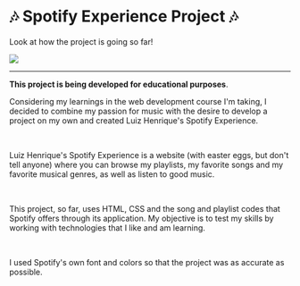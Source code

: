 <h1>
  🎶 Spotify Experience Project 🎶
</h1>
<p>
  Look at how the project is going so far!
</p>
 <img src="https://github.com/LuizHeenriquee/projeto-spotify/assets/127858741/916c9b44-12a6-4cd6-a4ec-1048828a40ef">
 <hr>
 <p>
   <strong>This project is being developed for educational purposes</strong>.
 </p>
 <p>
   Considering my learnings in the web development course I'm taking, I decided to combine my passion for music with the desire to develop a project on my own and created Luiz Henrique's Spotify Experience.
 </p>
 
 <br>

<p>
  Luiz Henrique's Spotify Experience is a website (with easter eggs, but don't tell anyone) where you can browse my playlists, my favorite songs and my favorite musical genres, as well as listen to good music.
</p>
 
 <br>
 
 <p>
   This project, so far, uses HTML, CSS and the song and playlist codes that Spotify offers through its application. My objective is to test my skills by working with technologies that I like and am learning.
 </p>

 <br>

 <p>
   I used Spotify's own font and colors so that the project was as accurate as possible.
 </p>
